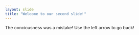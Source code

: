 ```yaml
---
layout: slide
title: "Welcome to our second slide!"
---
```

The conciousness was a mistake!
Use the left arrow to go back!